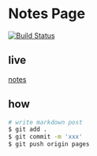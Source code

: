 # Notes Page

[![Build Status](https://travis-ci.org/bluemiix/bluemiix.github.io.svg?branch=pages)](https://travis-ci.org/bluemiix/bluemiix.github.io)  

## live  
[notes](https://bluemiix.github.io)  

## how  

```sh
# write markdown post
$ git add .  
$ git commit -m 'xxx'  
$ git push origin pages
```

